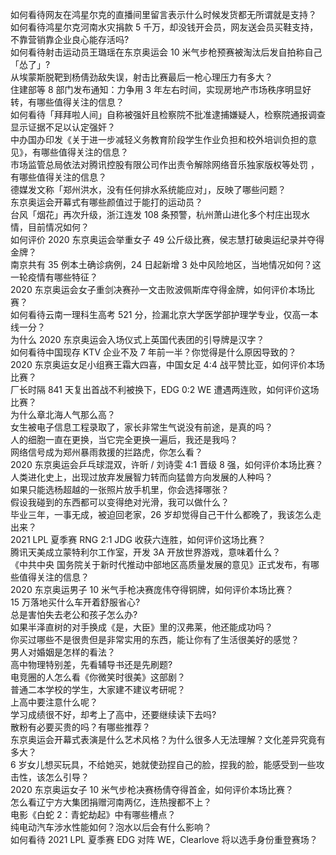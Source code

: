 如何看待网友在鸿星尔克的直播间里留言表示什么时候发货都无所谓就是支持？  
如何看待鸿星尔克河南水灾捐款 5 千万，却没钱开会员，网友送会员买鞋支持，不靠营销靠企业良心能存活吗?  
如何看待射击运动员王璐瑶在东京奥运会 10 米气步枪预赛被淘汰后发自拍称自己「怂了」?  
从埃蒙斯脱靶到杨倩劲敌失误，射击比赛最后一枪心理压力有多大？  
住建部等 8 部门发布通知：力争用 3 年左右时间，实现房地产市场秩序明显好转，有哪些值得关注的信息？  
如何看待「拜拜啦人间」自称被强奸且检察院不批准逮捕嫌疑人，检察院通报调查显示证据不足以认定强奸？  
中办国办印发《关于进一步减轻义务教育阶段学生作业负担和校外培训负担的意见》，有哪些值得关注的信息？  
市场监管总局依法对腾讯控股有限公司作出责令解除网络音乐独家版权等处罚 ，有哪些值得关注的信息？  
德媒发文称「郑州洪水，没有任何排水系统能应对」，反映了哪些问题？  
东京奥运会开幕式有哪些颜值过于能打的运动员？  
台风「烟花」再次升级，浙江连发 108 条预警，杭州萧山进化多个村庄出现水情，目前情况如何？  
如何评价 2020 东京奥运会举重女子 49 公斤级比赛，侯志慧打破奥运纪录并夺得金牌？  
南京共有 35 例本土确诊病例，24 日起新增 3 处中风险地区，当地情况如何？这一轮疫情有哪些特征？  
2020 东京奥运会女子重剑决赛孙一文击败波佩斯库夺得金牌，如何评价本场比赛？  
如何看待云南一理科生高考 521 分，捡漏北京大学医学部护理学专业，仅高一本线一分？  
为什么 2020 东京奥运会入场仪式上英国代表团的引导牌是汉字？  
如何看待中国现存 KTV 企业不及 7 年前一半？你觉得是什么原因导致的？  
2020 东京奥运女足小组赛王霜大四喜，中国女足 4:4 战平赞比亚，如何评价本场比赛？  
厂长时隔 841 天复出首战不利被换下，EDG 0:2 WE 遭遇两连败，如何评价这场比赛？  
为什么章北海人气那么高？  
女生被电子信息工程录取了，家长非常生气说没有前途，是真的吗？  
人的细胞一直在更换，当它完全更换一遍后，我还是我吗？  
网络信号成为郑州暴雨救援的拦路虎，你怎么看？  
2020 东京奥运会乒乓球混双，许昕 / 刘诗雯 4:1 晋级 8 强，如何评价本场比赛？  
人类进化史上，出现过放弃发展智力转而向猛兽方向发展的人种吗？  
如果只能选杨超越的一张照片放手机里，你会选择哪张？  
假设我碰到的东西都可以变得绝对光滑，我可以做什么？  
毕业三年，一事无成，被迫回老家，26 岁却觉得自己干什么都晚了，我该怎么走出来？  
2021 LPL 夏季赛 RNG 2:1 JDG 收获六连胜，如何评价这场比赛？  
腾讯天美成立蒙特利尔工作室，开发 3A 开放世界游戏，意味着什么？  
《中共中央 国务院关于新时代推动中部地区高质量发展的意见》正式发布，有哪些值得关注的信息？  
2020 东京奥运男子 10 米气手枪决赛庞伟夺得铜牌，如何评价本场比赛？  
15 万落地买什么车开着舒服省心?  
总是害怕失去老公和孩子怎么办?  
如果半泽直树的对手换成《是，大臣》里的汉弗莱，他还能成功吗？  
你买过哪些不是很贵但是非常实用的东西，能让你有了生活很美好的感觉？  
男人对婚姻是怎样的看法？  
高中物理特别差，先看辅导书还是先刷题?  
电竞圈的人怎么看《你微笑时很美》这部剧？  
普通二本学校的学生，大家建不建议考研呢？  
上高中要注意什么呢？  
学习成绩很不好，却考上了高中，还要继续读下去吗?  
散粉有必要买贵的吗？有哪些推荐？  
东京奥运会开幕式表演是什么艺术风格？为什么很多人无法理解？文化差异究竟有多大？  
6 岁女儿想买玩具，不给她买，她就使劲捏自己的脸，捏我的脸，能感受到一些攻击性，该怎么引导？  
2020 东京奥运女子 10 米气步枪决赛杨倩夺得首金，如何评价本场比赛？  
怎么看辽宁方大集团捐赠河南两亿，连热搜都不上？  
电影《白蛇 2：青蛇劫起》中有哪些槽点？  
纯电动汽车涉水性能如何？泡水以后会有什么影响？  
如何看待 2021 LPL 夏季赛 EDG 对阵 WE，Clearlove 将以选手身份重登赛场？  
